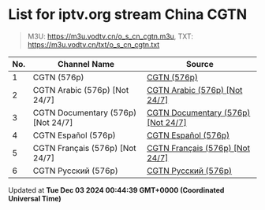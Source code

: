 # List for **iptv.org stream China CGTN**

> M3U: <https://m3u.vodtv.cn/o_s_cn_cgtn.m3u>, TXT: <https://m3u.vodtv.cn/txt/o_s_cn_cgtn.txt>

| No.  | Channel Name | Source |
| --- | ------------ | --- |
| 1 | CGTN (576p) | [CGTN (576p)](http://223.110.245.149/ott.js.chinamobile.com/PLTV/3/224/3221225917/index.m3u8) |
| 2 | CGTN Arabic (576p) [Not 24/7] | [CGTN Arabic (576p) [Not 24/7]](https://news.cgtn.com/resource/live/arabic/cgtn-a.m3u8) |
| 3 | CGTN Documentary (576p) [Not 24/7] | [CGTN Documentary (576p) [Not 24/7]](https://news.cgtn.com/resource/live/document/cgtn-doc.m3u8) |
| 4 | CGTN Español (576p) | [CGTN Español (576p)](https://livees.cgtn.com/1000e/prog_index.m3u8) |
| 5 | CGTN Français (576p) [Not 24/7] | [CGTN Français (576p) [Not 24/7]](https://news.cgtn.com/resource/live/french/cgtn-f.m3u8) |
| 6 | CGTN Русский (576p) | [CGTN Русский (576p)](https://news.cgtn.com/resource/live/russian/cgtn-r.m3u8) |

Updated at **Tue Dec 03 2024 00:44:39 GMT+0000 (Coordinated Universal Time)**
